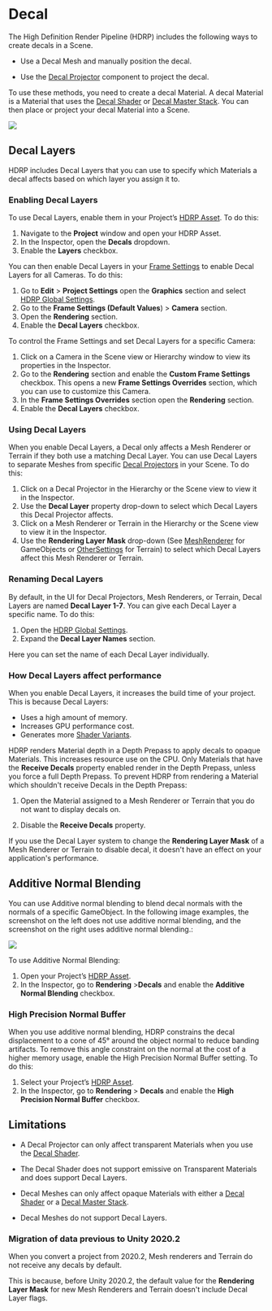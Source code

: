 # Decal

The High Definition Render Pipeline (HDRP) includes the following ways to create decals in a Scene.

- Use a Decal Mesh and manually position the decal.

- Use the [Decal Projector](Decal-Projector.md) component to project the decal. 

To use these methods, you need to create a decal Material. A decal Material is a Material that uses the [Decal Shader](Decal-Shader.md) or [Decal Master Stack](master-stack-decal.md). You can then place or project your decal Material into a Scene.

![](Images/HDRPFeatures-DecalShader.png)

## Decal Layers

HDRP includes Decal Layers that you can use to specify which Materials a decal affects based on which layer you assign it to. 

### Enabling Decal Layers

To use Decal Layers, enable them in your Project’s [HDRP Asset](HDRP-Asset.md).  To do this: 
1. Navigate to the **Project** window and open your HDRP Asset.
2. In the Inspector, open the **Decals** dropdown.
3. Enable the  **Layers**  checkbox.

You can then enable Decal Layers in your [Frame Settings](Frame-Settings.md) to enable Decal Layers for all Cameras. To do this:

1. Go to **Edit** > **Project Settings** open the **Graphics** section and select [HDRP Global Settings](Default-Settings-Window.md).
2. Go to the **Frame Settings (Default Values**) > **Camera** section.
3. Open the **Rendering** section.
4. Enable the **Decal Layers** checkbox.

To control the Frame Settings and set Decal Layers for a specific Camera:

1. Click on a Camera in the Scene view or Hierarchy window to view its properties in the Inspector.
2. Go to the **Rendering** section and enable the **Custom Frame Settings** checkbox. This opens a new **Frame Settings Overrides** section, which you can use to customize this Camera.
3. In the **Frame Settings Overrides** section open the **Rendering** section.
4. Enable the **Decal Layers** checkbox.

### Using Decal Layers

When you enable Decal Layers, a Decal only affects a Mesh Renderer or Terrain if they both use a matching Decal Layer. You can use Decal Layers to separate Meshes from specific [Decal Projectors](Decal-Projector.md) in your Scene. To do this:

1. Click on a Decal Projector in the Hierarchy or the Scene view to view it in the Inspector.
2. Use the **Decal Layer** property drop-down to select which Decal Layers this Decal Projector affects.
4. Click on a Mesh Renderer or Terrain in the Hierarchy or the Scene view to view it in the Inspector.
5. Use the **Rendering Layer Mask** drop-down (See [MeshRenderer](https://docs.unity3d.com/Manual/class-MeshRenderer.html) for GameObjects or [OtherSettings](https://docs.unity3d.com/Manual/terrain-OtherSettings.html) for Terrain) to select which Decal Layers affect this Mesh Renderer or Terrain. 

### Renaming Decal Layers

By default, in the UI for Decal Projectors, Mesh Renderers, or Terrain, Decal Layers are named **Decal Layer 1-7**. You can give each Decal Layer a specific name. To do this:

1. Open the [HDRP Global Settings](Default-Settings-Window.md).
2. Expand the **Decal Layer Names** section.

Here you can set the name of each Decal Layer individually.

### How Decal Layers affect performance

When you enable Decal Layers, it increases the build time of your project. This is because Decal Layers:

* Uses a high amount of memory.
* Increases GPU performance cost.
* Generates more [Shader Variants](https://docs.unity3d.com/Manual/shader-variants.html).

HDRP renders Material depth in a Depth Prepass to apply decals to opaque Materials. This increases resource use on the CPU. Only Materials that have the **Receive Decals** property enabled render in the Depth Prepass, unless you force a full Depth Prepass. To prevent HDRP from rendering a Material which shouldn't receive Decals in the Depth Prepass: 

1. Open the Material assigned to a Mesh Renderer or Terrain that you do not want to display decals on. 

2. Disable the **Receive Decals** property.

If you use the Decal Layer system to change the **Rendering Layer Mask** of a Mesh Renderer or Terrain to disable decal, it doesn't have an effect on your application's performance.

## Additive Normal Blending

You can use Additive normal blending to blend decal normals with the normals of a specific GameObject.
In the following image examples, the screenshot on the left does not use additive normal blending, and the screenshot on the right uses additive normal blending.:

![](Images/HDRPFeatures-SurfGrad.png)

To use Additive Normal Blending:
1. Open your Project’s [HDRP Asset](HDRP-Asset.md).
2. In the Inspector, go to **Rendering**  >**Decals** and enable the **Additive Normal Blending** checkbox.

### High Precision Normal Buffer

When you use additive normal blending, HDRP constrains the decal displacement to a cone of 45° around the object normal to reduce banding artifacts.
To remove this angle constraint on the normal at the cost of a higher memory usage, enable the High Precision Normal Buffer setting. To do this:

1. Select your Project’s [HDRP Asset](HDRP-Asset.md).
2. In the Inspector, go to **Rendering** > **Decals** and enable the **High Precision Normal Buffer** checkbox.

## Limitations

- A Decal Projector can only affect transparent Materials when you use the [Decal Shader](Decal-Shader.md). 

- The Decal Shader does not support emissive on Transparent Materials and does support Decal Layers.

- Decal Meshes can only affect opaque Materials with either a [Decal Shader](Decal-Shader.md) or a [Decal Master Stack](master-stack-decal.md). 

- Decal Meshes do not support Decal Layers.

### Migration of data previous to Unity 2020.2

When you convert a project from 2020.2, Mesh renderers and Terrain do not receive any decals by default. 

This is because, before Unity 2020.2, the default value for the **Rendering Layer Mask** for new Mesh Renderers and Terrain doesn't include Decal Layer flags. 
